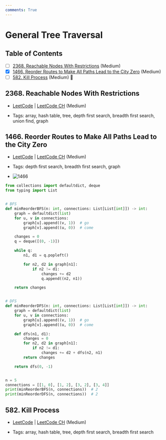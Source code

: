 ```yaml
---
comments: True
---
```


# General Tree Traversal

## Table of Contents

- [ ] [2368. Reachable Nodes With Restrictions](https://leetcode.cn/problems/reachable-nodes-with-restrictions/) (Medium)
- [x] [1466. Reorder Routes to Make All Paths Lead to the City Zero](https://leetcode.cn/problems/reorder-routes-to-make-all-paths-lead-to-the-city-zero/) (Medium)
- [ ] [582. Kill Process](https://leetcode.cn/problems/kill-process/) (Medium) 👑

## 2368. Reachable Nodes With Restrictions

-   [LeetCode](https://leetcode.com/problems/reachable-nodes-with-restrictions/) | [LeetCode CH](https://leetcode.cn/problems/reachable-nodes-with-restrictions/) (Medium)

-   Tags: array, hash table, tree, depth first search, breadth first search, union find, graph
## 1466. Reorder Routes to Make All Paths Lead to the City Zero

-   [LeetCode](https://leetcode.com/problems/reorder-routes-to-make-all-paths-lead-to-the-city-zero/) | [LeetCode CH](https://leetcode.cn/problems/reorder-routes-to-make-all-paths-lead-to-the-city-zero/) (Medium)

-   Tags: depth first search, breadth first search, graph
-   ![1466](https://assets.leetcode.com/uploads/2020/05/13/sample_1_1819.png)


```python title="1466. Reorder Routes to Make All Paths Lead to the City Zero - Python Solution"
from collections import defaultdict, deque
from typing import List


# BFS
def minReorderBFS(n: int, connections: List[List[int]]) -> int:
    graph = defaultdict(list)
    for u, v in connections:
        graph[u].append((v, 1))  # go
        graph[v].append((u, 0))  # come

    changes = 0
    q = deque([(0, -1)])

    while q:
        n1, d1 = q.popleft()

        for n2, d2 in graph[n1]:
            if n2 != d1:
                changes += d2
                q.append((n2, n1))

    return changes


# DFS
def minReorderDFS(n: int, connections: List[List[int]]) -> int:
    graph = defaultdict(list)
    for u, v in connections:
        graph[u].append((v, 1))  # go
        graph[v].append((u, 0))  # come

    def dfs(n1, d1):
        changes = 0
        for n2, d2 in graph[n1]:
            if n2 != d1:
                changes += d2 + dfs(n2, n1)
        return changes

    return dfs(0, -1)


n = 5
connections = [[1, 0], [1, 2], [3, 2], [3, 4]]
print(minReorderBFS(n, connections))  # 2
print(minReorderDFS(n, connections))  # 2

```

## 582. Kill Process

-   [LeetCode](https://leetcode.com/problems/kill-process/) | [LeetCode CH](https://leetcode.cn/problems/kill-process/) (Medium)

-   Tags: array, hash table, tree, depth first search, breadth first search
